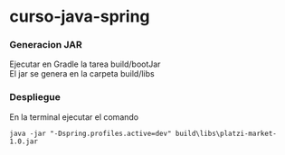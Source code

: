 # curso-java-spring

### Generacion JAR

Ejecutar en Gradle la tarea build/bootJar <br>
El jar se genera en la carpeta build/libs

### Despliegue

En la terminal ejecutar el comando
```
java -jar "-Dspring.profiles.active=dev" build\libs\platzi-market-1.0.jar
```
